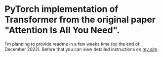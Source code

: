 # PyTorch implementation of Transformer from the original paper "Attention Is All You Need".
I'm planning to provide readme in a few weeks time (by the end of December 2022). Before that you can view detailed instructions on [*my site*]([https://alexgrishin.ai/pytorch_implementaion_of_attention_is_all_you_need]).

